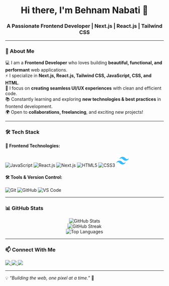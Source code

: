 <h1 align="center">Hi there, I'm Behnam Nabati 👋</h1>
<h3 align="center">A Passionate Frontend Developer | Next.js | React.js | Tailwind CSS</h3>

---

### 🚀 About Me  
💻 I am a **Frontend Developer** who loves building **beautiful, functional, and performant** web applications.   
⚡ I specialize in **Next.js, React.js, Tailwind CSS, JavaScript, CSS, and HTML**.  
🎨 I focus on **creating seamless UI/UX experiences** with clean and efficient code.  
📚 Constantly learning and exploring **new technologies & best practices** in frontend development.  
🌍 Open to **collaborations, freelancing**, and exciting new projects!  

---

### 🛠 Tech Stack  

#### 🚀 **Frontend Technologies:**  
<p align="left">
  <img src="https://cdn.jsdelivr.net/gh/devicons/devicon/icons/javascript/javascript-original.svg" alt="JavaScript" width="40" height="40"/>
  <img src="https://cdn.jsdelivr.net/gh/devicons/devicon/icons/react/react-original.svg" alt="React.js" width="40" height="40"/>
  <img src="https://cdn.jsdelivr.net/gh/devicons/devicon/icons/nextjs/nextjs-original.svg" alt="Next.js" width="40" height="40"/>
  <img src="https://cdn.jsdelivr.net/gh/devicons/devicon/icons/html5/html5-original.svg" alt="HTML5" width="40" height="40"/>
  <img src="https://cdn.jsdelivr.net/gh/devicons/devicon/icons/css3/css3-original.svg" alt="CSS3" width="40" height="40"/>
  <img src="https://raw.githubusercontent.com/devicons/devicon/master/icons/tailwindcss/tailwindcss-plain.svg" alt="Tailwind CSS" width="40" height="40"/>
</p>


#### 🛠 **Tools & Version Control:**  
<p align="left">
  <img src="https://cdn.jsdelivr.net/gh/devicons/devicon/icons/git/git-original.svg" alt="Git" width="40" height="40"/>
  <img src="https://cdn.jsdelivr.net/gh/devicons/devicon/icons/github/github-original.svg" alt="GitHub" width="40" height="40"/>
  <img src="https://cdn.jsdelivr.net/gh/devicons/devicon/icons/vscode/vscode-original.svg" alt="VS Code" width="40" height="40"/>
</p>

---

### 📊 GitHub Stats  
<div align="center">
  <img src="https://github-readme-stats.vercel.app/api?username=behnam-nbt&show_icons=true&theme=radical" alt="GitHub Stats" />
  <br/>
  <img src="https://github-readme-streak-stats.herokuapp.com/?user=behnam-nbt&theme=radical" alt="GitHub Streak" />
  <br/>
  <img src="https://github-readme-stats.vercel.app/api/top-langs/?username=behnam-nbt&layout=compact&theme=radical" alt="Top Languages" />
</div>

---

### 📫 Connect With Me  

<p align="left">
  <a href="https://behnamnabati.com" target="_blank">
    <img src="https://img.shields.io/badge/🌍 Portfolio-222222?style=for-the-badge&logo=vercel&logoColor=white"/>
  </a>
  <a href="https://linkedin.com/in/behnam-nabati-654bba20b/" target="_blank">
    <img src="https://img.shields.io/badge/LinkedIn-0077B5?style=for-the-badge&logo=linkedin&logoColor=white"/>
  </a>
  <a href="mailto:behnamnabati0@gmail.com">
    <img src="https://img.shields.io/badge/Email-D14836?style=for-the-badge&logo=gmail&logoColor=white"/>
  </a>
</p> 

---

💡 _“Building the web, one pixel at a time.”_ 🚀  
